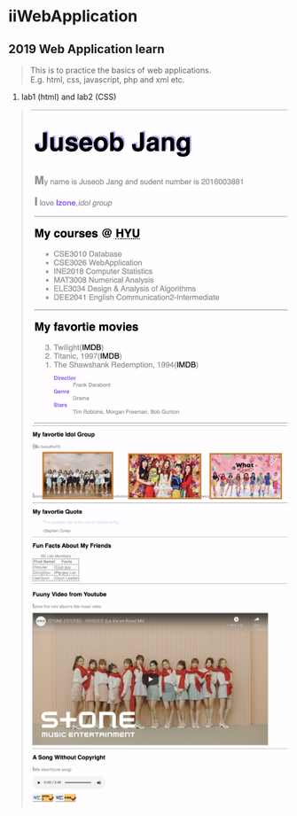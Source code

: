 iiWebApplication
==============
2019 Web Application learn
--------------------------
> This is to practice the basics of web applications.    
> E.g. html, css, javascript, php and xml etc.     

1. lab1 (html) and lab2 (CSS)
> <img src="/image/lab1_1.png"></img>
> <img src="/image/lab1_2.png"></img>
> <img src="/image/lab1_3.png"></img>

